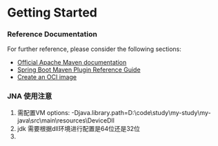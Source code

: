 # Getting Started

### Reference Documentation
For further reference, please consider the following sections:

* [Official Apache Maven documentation](https://maven.apache.org/guides/index.html)
* [Spring Boot Maven Plugin Reference Guide](https://docs.spring.io/spring-boot/docs/2.4.4/maven-plugin/reference/html/)
* [Create an OCI image](https://docs.spring.io/spring-boot/docs/2.4.4/maven-plugin/reference/html/#build-image)



### JNA 使用注意
1. 需配置VM options: -Djava.library.path=D:\code\study\my-study\my-java\src\main\resources\DeviceDll
2. jdk 需要根据dll环境进行配置是64位还是32位
3. 




